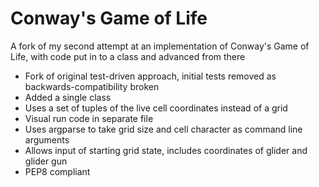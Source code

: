 # Conway's Game of Life

A fork of my second attempt at an implementation of Conway's Game of Life, with code put in to a class and advanced from there

- Fork of original test-driven approach, initial tests removed as backwards-compatibility broken
- Added a single class
- Uses a set of tuples of the live cell coordinates instead of a grid
- Visual run code in separate file
- Uses argparse to take grid size and cell character as command line arguments
- Allows input of starting grid state, includes coordinates of glider and glider gun
- PEP8 compliant
